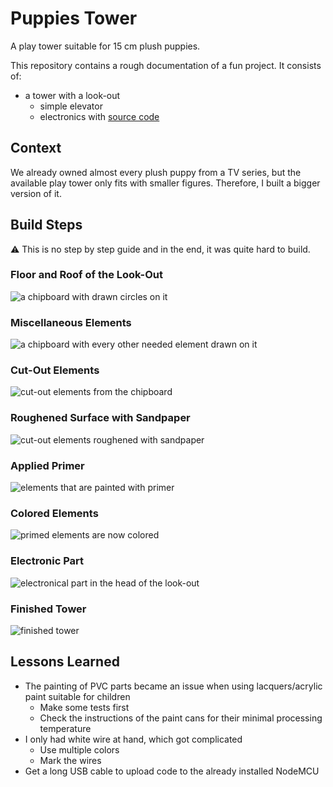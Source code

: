 # Puppies Tower

A play tower suitable for 15 cm plush puppies.

This repository contains a rough documentation of a fun project. It consists of:

* a tower with a look-out
  * simple elevator
  * electronics with [source code](esp8266/tower.ino)

## Context

We already owned almost every plush puppy from a TV series, but the available play tower only fits with smaller figures. Therefore, I built a bigger version of it.

## Build Steps

:warning: This is no step by step guide and in the end, it was quite hard to build.

### Floor and Roof of the Look-Out
![a chipboard with drawn circles on it][chrono1]

### Miscellaneous Elements
![a chipboard with every other needed element drawn on it][chrono2]

### Cut-Out Elements
![cut-out elements from the chipboard][chrono3]

### Roughened Surface with Sandpaper
![cut-out elements roughened with sandpaper][chrono4]

### Applied Primer
![elements that are painted with primer][chrono5]

### Colored Elements
![primed elements are now colored][chrono6]

### Electronic Part
![electronical part in the head of the look-out][chrono7]

### Finished Tower
![finished tower][chrono8]

[chrono1]: 01-chipboard-look-out.jpg "The floor and roof of the look-out."
[chrono2]: 02-chipboard-misc.jpg "Every other needed element of the tower."
[chrono3]: 03-chipboard-cut.jpg "Elements were cut-out."
[chrono4]: 04-sandpaper.jpg "Elements were roughened with sandpaper."
[chrono5]: 05-primer.jpg "Primed elements."
[chrono6]: 06-color.jpg "Colored elements."
[chrono7]: 07-electronics.jpg "The electronical part of the tower."
[chrono8]: 08-finished.jpg "The finished tower."

## Lessons Learned

- The painting of PVC parts became an issue when using lacquers/acrylic paint suitable for children
  - Make some tests first
  - Check the instructions of the paint cans for their minimal processing temperature
- I only had white wire at hand, which got complicated
  - Use multiple colors
  - Mark the wires
- Get a long USB cable to upload code to the already installed NodeMCU
